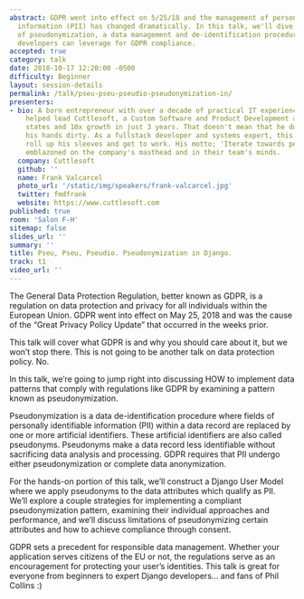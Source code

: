 ```yaml
---
abstract: GDPR went into effect on 5/25/18 and the management of personally identifiable
  information (PII) has changed dramatically. In this talk, we'll dive into the practice
  of pseudonymization, a data management and de-identification procedure that Django
  developers can leverage for GDPR compliance.
accepted: true
category: talk
date: 2018-10-17 12:20:00 -0500
difficulty: Beginner
layout: session-details
permalink: /talk/pseu-pseu-pseudio-pseudonymization-in/
presenters:
- bio: A born entrepreneur with over a decade of practical IT experience, Frank has
    helped lead Cuttlesoft, a Custom Software and Product Development agency, to two
    states and 10x growth in just 3 years. That doesn't mean that he doesn' t get
    his hands dirty. As a fullstack developer and systems expert, this CEO likes to
    roll up his sleeves and get to work. His motto; 'Iterate towards perfection' is
    emblazoned on the company's masthead and in their team's minds.
  company: Cuttlesoft
  github: ''
  name: Frank Valcarcel
  photo_url: '/static/img/speakers/frank-valcarcel.jpg'
  twitter: fmdfrank
  website: https://www.cuttlesoft.com
published: true
room: 'Salon F-H'
sitemap: false
slides_url: ''
summary: ''
title: Pseu, Pseu, Pseudio. Pseudonymization in Django.
track: t1
video_url: ''
---
```


The General Data Protection Regulation, better known as GDPR, is a regulation on data protection and privacy for all individuals within the European Union. GDPR went into effect on May 25, 2018 and was the cause of the “Great Privacy Policy Update” that occurred in the weeks prior.

This talk will cover what GDPR is and why you should care about it, but we won’t stop there. This is not going to be another talk on data protection policy. No.

In this talk, we’re going to jump right into discussing HOW to implement data patterns that comply with regulations like GDPR by examining a pattern known as pseudonymization.

Pseudonymization is a data de-identification procedure where fields of personally identifiable information (PII) within a data record are replaced by one or more artificial identifiers. These artificial identifiers are also called pseudonyms. Pseudonyms make a data record less identifiable without sacrificing data analysis and processing. GDPR requires that PII undergo either pseudonymization or complete data anonymization.

For the hands-on portion of this talk, we’ll construct a Django User Model where we apply pseudonyms to the data attributes which qualify as PII. We’ll explore a couple strategies for implementing a compliant pseudonymization pattern, examining their individual approaches and performance, and we’ll discuss limitations of pseudonymizing certain attributes and how to achieve compliance through consent.

GDPR sets a precedent for responsible data management. Whether your application serves citizens of the EU or not, the regulations serve as an encouragement for protecting your user’s identities. This talk is great for everyone from beginners to expert Django developers… and fans of Phil Collins :)
